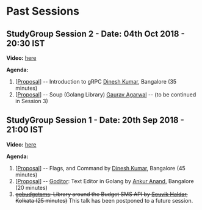 # Past Sessions

## StudyGroup Session 2 - Date: 04th Oct 2018 - 20:30 IST

**Video:** [here](https://www.youtube.com/watch?v=agQSAmZrKqo)

**Agenda:**

1. \[[Proposal](https://github.com/golangindia/StudyGroup/issues/9)\] -- Introduction to gRPC [Dinesh Kumar](https://github.com/devdinu), Bangalore (35 minutes)
2. \[[Proposal](https://github.com/golangindia/StudyGroup/issues/11)\] -- Soup (Golang Library) [Gaurav Agarwal](https://github.com/algogrit) -- (to be continued in Session 3)



## StudyGroup Session 1 - Date: 20th Sep 2018 - 21:00 IST

**Video:** [here](https://www.youtube.com/watch?v=v9UpXthxrRY)

**Agenda:**

1. \[[Proposal](https://github.com/golangindia/StudyGroup/issues/7)\] -- Flags, and Command by [Dinesh Kumar](https://github.com/devdinu), Bangalore (45 minutes)
1. \[[Proposal](https://github.com/golangindia/StudyGroup/issues/6)\] -- [Goditor](https://github.com/ankur-anand/goditor): Text Editor in Golang by [Ankur Anand](https://github.com/ankur-anand), Bangalore (20 minutes)
1. ~~[gobudgetsms](https://github.com/souvikhaldar/gobudgetsms): Library around the Budget SMS API by [Souvik Haldar](https://github.com/souvikhaldar), Kolkata (25 minutes)~~ This talk has been postponed to a future session.


